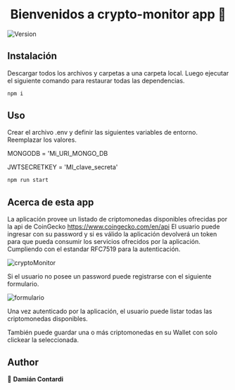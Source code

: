 <h1 align="center">Bienvenidos a crypto-monitor app 👋</h1>
<p>
  <img alt="Version" src="https://img.shields.io/badge/version-0.1.0-blue.svg?cacheSeconds=2592000" />
</p>

## Instalación

Descargar todos los archivos y carpetas a una carpeta local. Luego ejecutar el siguiente comando para restaurar todas las dependencias.

```sh
npm i
```

## Uso

Crear el archivo .env y definir las siguientes variables de entorno. Reemplazar los valores.

MONGODB = 'Mi_URI_MONGO_DB

JWTSECRETKEY = 'MI_clave_secreta'

```sh
npm run start
```

## Acerca de esta app

La aplicación provee un listado de criptomonedas disponibles ofrecidas por la api de CoinGecko https://www.coingecko.com/en/api
El usuario puede ingresar con su password y si es válido la aplicación devolverá un token para que pueda consumir los servicios ofrecidos por la aplicación. Cumpliendo con el estandar RFC7519 para la autenticación.

![cryptoMonitor](https://user-images.githubusercontent.com/105566014/173602331-8cd9aaf4-9cd4-4550-9aa8-5c04b1e98929.PNG)

Si el usuario no posee un password puede registrarse con el siguiente formulario.

![formulario](https://user-images.githubusercontent.com/105566014/173603835-044e11f8-f035-4c87-a0b7-afc696e03174.PNG)

Una vez autenticado por la aplicación, el usuario puede listar todas las criptomonedas disponibles.


También puede guardar una o más criptomonedas en su Wallet con solo clickear la seleccionada.


## Author

👤 **Damián Contardi**

